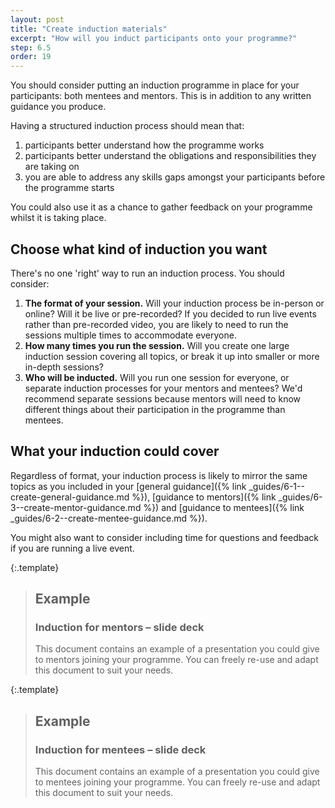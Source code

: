 ```yaml
---
layout: post
title: "Create induction materials"
excerpt: "How will you induct participants onto your programme?"
step: 6.5
order: 19
---
```


You should consider putting an induction programme in place for your participants: both mentees and mentors. This is in addition to any written guidance you produce.

Having a structured induction process should mean that:

1. participants better understand how the programme works
2. participants better understand the obligations and responsibilities they are taking on
3. you are able to address any skills gaps amongst your participants before the programme starts

You could also use it as a chance to gather feedback on your programme whilst it is taking place.

## Choose what kind of induction you want

There's no one 'right' way to run an induction process. You should consider:

1. **The format of your session.** Will your induction process be in-person or online? Will it be live or pre-recorded? If you decided to run live events rather than pre-recorded video, you are likely to need to run the sessions multiple times to accommodate everyone.
2. **How many times you run the session.** Will you create one large induction session covering all topics, or break it up into smaller or more in-depth sessions? 
3. **Who will be inducted.** Will you run one session for everyone, or separate induction processes for your mentors and mentees? We'd recommend separate sessions because mentors will need to know different things about their participation in the programme than mentees. 

## What your induction could cover

Regardless of format, your induction process is likely to mirror the same topics as you included in your [general guidance]({% link _guides/6-1--create-general-guidance.md %}), [guidance to mentors]({% link _guides/6-3--create-mentor-guidance.md %}) and [guidance to mentees]({% link _guides/6-2--create-mentee-guidance.md %}).

You might also want to consider including time for questions and feedback if you are running a live event.

{:.template}
> ## Example
> ### Induction for mentors – slide deck
> 
> This document contains an example of a presentation you could give to mentors joining your programme. You can freely re-use and adapt this document to suit your needs.

{:.template}
> ## Example
> ### Induction for mentees – slide deck
> 
> This document contains an example of a presentation you could give to mentees joining your programme. You can freely re-use and adapt this document to suit your needs.
